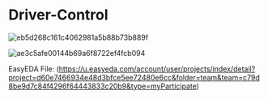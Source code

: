 # Driver-Control


![eb5d268c161c4062981a5b88b73b889f](https://github.com/Illinois-State-Solar-Car/Driver-Control/assets/67300048/9e0ca4b4-e365-4d1d-8615-ad647d683507)


![ae3c5afe00144b69a6f8722ef4fcb094](https://github.com/Illinois-State-Solar-Car/Driver-Control/assets/67300048/b48e759d-cdad-4121-82d9-29c83f8fdee3)


EasyEDA File: (https://u.easyeda.com/account/user/projects/index/detail?project=d60e7466934e48d3bfce5ee72480e6cc&folder=team&team=c79d8be9d7c84f4296f64443833c20b9&type=myParticipate)
